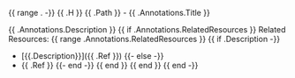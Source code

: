 {{ range . -}}
{{ .H }} {{ .Path }} - {{ .Annotations.Title }}

{{ .Annotations.Description }}
{{ if .Annotations.RelatedResources }}
Related Resources:
{{ range .Annotations.RelatedResources }}
{{ if .Description -}}
* [{{.Description}}]({{ .Ref }})
{{- else -}}
* {{ .Ref }}
{{- end -}}
{{ end }}
{{ end }}
{{ end -}}
